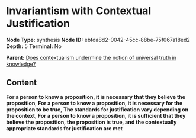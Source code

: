# Invariantism with Contextual Justification

**Node Type:** synthesis
**Node ID:** ebfda8d2-0042-45cc-88be-75f067a18ed2
**Depth:** 5
**Terminal:** No

**Parent:** [Does contextualism undermine the notion of universal truth in knowledge?](does-contextualism-undermine-the-notion-of-universal-truth-in-knowledge-antithesis-a58fb650-be2a-4c5a-a4f3-23cbd13d5273.md)

## Content

**For a person to know a proposition, it is necessary that they believe the proposition**, **For a person to know a proposition, it is necessary for the proposition to be true**, **The standards for justification vary depending on the context**, **For a person to know a proposition, it is sufficient that they believe the proposition, the proposition is true, and the contextually appropriate standards for justification are met**
